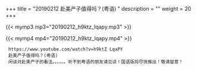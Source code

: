 +++
title = "20190212  赴美产子值得吗？(粤语) "
description = ""
weight = 20
+++

{{< mymp3 mp3="20190212_h9ktz_lqapy.mp3" >}}

{{< mymp4 mp4="20190212_h9ktz_lqapy.mp4" >}}

     https://www.youtube.com/watch?v=h9ktZ LqaPY 
     赴美产子值得吗？(粤语) 
     闲谈对赴美产子的看法。。。。。。听不到粤语的朋友请见谅！国语版将尽快推出！敬请留意！ 
